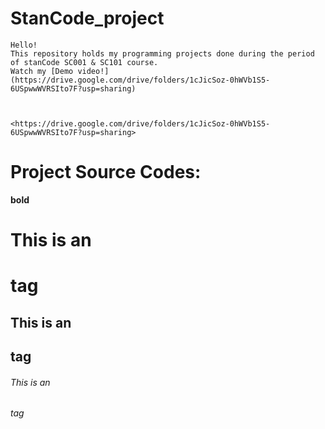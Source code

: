 # StanCode_project
    Hello! 
    This repository holds my programming projects done during the period of stanCode SC001 & SC101 course.
    Watch my [Demo video!](https://drive.google.com/drive/folders/1cJicSoz-0hWVb1S5-6USpwwWVRSIto7F?usp=sharing)
    
    
    
    <https://drive.google.com/drive/folders/1cJicSoz-0hWVb1S5-6USpwwWVRSIto7F?usp=sharing>
     
# Project Source Codes:






**bold**

# This is an <h1> tag

## This is an <h2> tag

###### This is an <h6> tag

